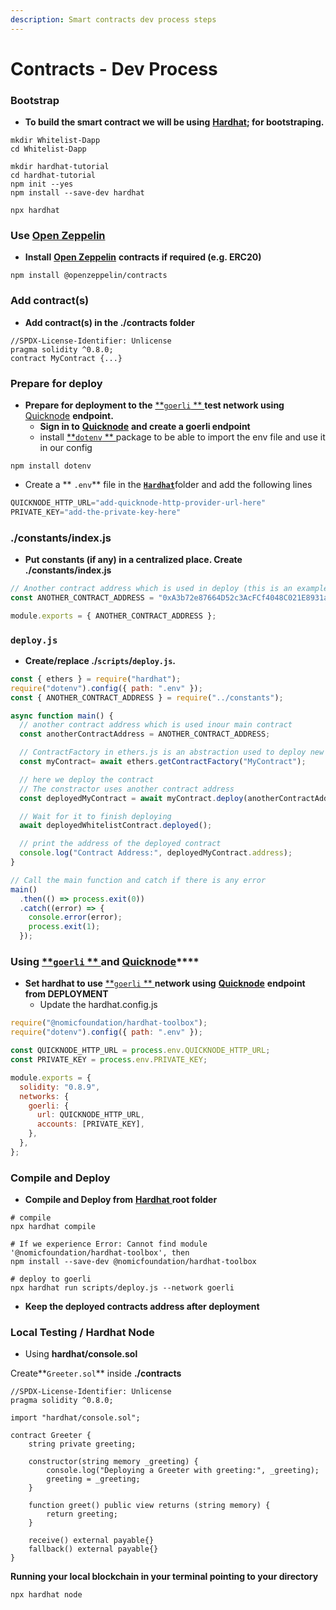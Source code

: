 ```yaml
---
description: Smart contracts dev process steps
---
```


# Contracts - Dev Process

### Bootstrap

* **To build the smart contract we will be using** [**Hardhat**](https://hardhat.org/)**; for bootstraping.**

```shell
mkdir Whitelist-Dapp
cd Whitelist-Dapp

mkdir hardhat-tutorial
cd hardhat-tutorial
npm init --yes
npm install --save-dev hardhat

npx hardhat
```

### **Use** [**Open Zeppelin**](https://github.com/OpenZeppelin/openzeppelin-contracts)

* **Install** [**Open Zeppelin**](https://github.com/OpenZeppelin/openzeppelin-contracts) **contracts if required (**e.g. ERC20**)**

```shell
npm install @openzeppelin/contracts
```

### **Add contract(s)**

* **Add contract(s) in the ./contracts folder**

```solidity
//SPDX-License-Identifier: Unlicense
pragma solidity ^0.8.0;
contract MyContract {...}
```

### **Prepare for deploy**

* **Prepare for deployment to the** [**`goerli` ** ](https://goerli.etherscan.io/)**test network using** [Quicknode](https://www.quicknode.com/?utm\_source=learnweb3\&utm\_campaign=generic\&utm\_content=sign-up\&utm\_medium=learnweb3) **endpoint.**
  * **Sign in to**  [**Quicknode**](https://www.quicknode.com/?utm\_source=learnweb3\&utm\_campaign=generic\&utm\_content=sign-up\&utm\_medium=learnweb3) **and create a goerli endpoint**
  * install [**`dotenv` ** ](https://www.npmjs.com/package/dotenv)package to be able to import the env file and use it in our config

```shell
npm install dotenv
```

* Create a ** `.env`** file in the [**`Hardhat`**](https://hardhat.org/)folder and add the following lines

```javascript
QUICKNODE_HTTP_URL="add-quicknode-http-provider-url-here"
PRIVATE_KEY="add-the-private-key-here"
```

### **./constants/index.js**

* **Put constants (if any) in a centralized place. Create ./constants/index.js**

```javascript
// Another contract address which is used in deploy (this is an example)
const ANOTHER_CONTRACT_ADDRESS = "0xA3b72e87664D52c3AcFCf4048C021E8931a3b759";

module.exports = { ANOTHER_CONTRACT_ADDRESS };
```

### **`deploy.js`**

* **Create/replace ./`scripts`/`deploy.js`.**

```javascript
const { ethers } = require("hardhat");
require("dotenv").config({ path: ".env" });
const { ANOTHER_CONTRACT_ADDRESS } = require("../constants");

async function main() {
  // another contract address which is used inour main contract
  const anotherContractAddress = ANOTHER_CONTRACT_ADDRESS;

  // ContractFactory in ethers.js is an abstraction used to deploy new smart contracts
  const myContract= await ethers.getContractFactory("MyContract");

  // here we deploy the contract
  // The constractor uses another contract address
  const deployedMyContract = await myContract.deploy(anotherContractAddress);

  // Wait for it to finish deploying
  await deployedWhitelistContract.deployed();

  // print the address of the deployed contract
  console.log("Contract Address:", deployedMyContract.address);
}

// Call the main function and catch if there is any error
main()
  .then(() => process.exit(0))
  .catch((error) => {
    console.error(error);
    process.exit(1);
  });
```

### **Using** [**`goerli` ** ](https://goerli.etherscan.io/)**and** [**Quicknode**](https://www.quicknode.com/?utm\_source=learnweb3\&utm\_campaign=generic\&utm\_content=sign-up\&utm\_medium=learnweb3)****

* **Set hardhat to use** [**`goerli` ** ](https://goerli.etherscan.io/)**network using** [**Quicknode**](https://www.quicknode.com/?utm\_source=learnweb3\&utm\_campaign=generic\&utm\_content=sign-up\&utm\_medium=learnweb3) **endpoint from DEPLOYMENT**
  * Update the hardhat.config.js

```javascript
require("@nomicfoundation/hardhat-toolbox");
require("dotenv").config({ path: ".env" });

const QUICKNODE_HTTP_URL = process.env.QUICKNODE_HTTP_URL;
const PRIVATE_KEY = process.env.PRIVATE_KEY;

module.exports = {
  solidity: "0.8.9",
  networks: {
    goerli: {
      url: QUICKNODE_HTTP_URL,
      accounts: [PRIVATE_KEY],
    },
  },
};
```

### **Compile and Deploy**

* **Compile and Deploy from** [**Hardhat** ](https://hardhat.org/)**root folder**

```shell
# compile
npx hardhat compile

# If we experience Error: Cannot find module '@nomicfoundation/hardhat-toolbox', then
npm install --save-dev @nomicfoundation/hardhat-toolbox

# deploy to goerli
npx hardhat run scripts/deploy.js --network goerli
```

* **Keep the deployed contracts address after deployment**

### Local Testing / Hardhat Node

* Using **hardhat/console.sol**

Create**`Greeter.sol`**  inside **./contracts**

```solidity
//SPDX-License-Identifier: Unlicense
pragma solidity ^0.8.0;

import "hardhat/console.sol";

contract Greeter {
    string private greeting;

    constructor(string memory _greeting) {
        console.log("Deploying a Greeter with greeting:", _greeting);
        greeting = _greeting;
    }

    function greet() public view returns (string memory) {
        return greeting;
    }
    
    receive() external payable{}
    fallback() external payable{}
}
```

**Running your local blockchain in your terminal pointing to your directory**&#x20;

```shell
npx hardhat node
```
